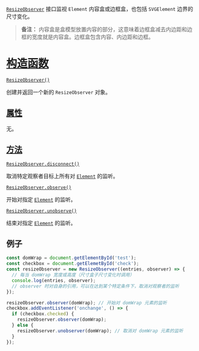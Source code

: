 [`ResizeObserver`](https://developer.mozilla.org/zh-CN/docs/Web/API/ResizeObserver) 接口监视 `Element` 内容盒或边框盒，也包括 `SVGElement` 边界的尺寸变化。

> **备注：** 内容盒是盒模型放置内容的部分，这意味着边框盒减去内边距和边框的宽度就是内容盒。边框盒包含内容、内边距和边框。

# [构造函数](https://developer.mozilla.org/zh-CN/docs/Web/API/ResizeObserver#构造函数)

[`ResizeObserver()`](https://developer.mozilla.org/zh-CN/docs/Web/API/ResizeObserver/ResizeObserver "ResizeObserver()")

创建并返回一个新的 `ResizeObserver` 对象。

## [属性](https://developer.mozilla.org/zh-CN/docs/Web/API/ResizeObserver#属性)

无。

## [方法](https://developer.mozilla.org/zh-CN/docs/Web/API/ResizeObserver#方法)

[`ResizeObserver.disconnect()`](https://developer.mozilla.org/zh-CN/docs/Web/API/ResizeObserver/disconnect)

取消特定观察者目标上所有对 [`Element`](https://developer.mozilla.org/zh-CN/docs/Web/API/Element) 的监听。

[`ResizeObserver.observe()`](https://developer.mozilla.org/zh-CN/docs/Web/API/ResizeObserver/observe)

开始对指定 [`Element`](https://developer.mozilla.org/zh-CN/docs/Web/API/Element) 的监听。

[`ResizeObserver.unobserve()`](https://developer.mozilla.org/zh-CN/docs/Web/API/ResizeObserver/unobserve)

结束对指定 [`Element`](https://developer.mozilla.org/zh-CN/docs/Web/API/Element) 的监听。

## 例子

```js
const domWrap = document.getElementById('test');
const checkbox = document.getElemetById('check');
const resizeObserver = new ResizeObserver((entries, observer) => {
  // 每当 domWrap 宽度或高度（尺寸盒子尺寸变化时调用）
  console.log(entries, observer);
  // observer 时对自身的引用，可以在达到某个特定条件下，取消对观察者的监听
});

resizeObserver.observer(domWrap); // 开始对 domWrap 元素的监听
checkbox.addEventListener('onchange', () => {
  if (checkbox.checked) {
    resizeObserver.observer(domWrap); 
  } else {
    resizeObserver.unobserver(domWrap); // 取消对 domWrap 元素的监听
  }
});
```